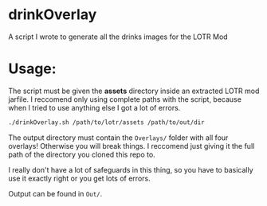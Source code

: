 # drinkOverlay
A script I wrote to generate all the drinks images for the LOTR Mod

# Usage:
The script must be given the __assets__ directory inside an extracted LOTR mod jarfile. I reccomend only using complete paths with the script, because when I tried to use anything else I got a lot of errors.

```sh
./drinkOverlay.sh /path/to/lotr/assets /path/to/out/dir
```
The output directory must contain the ```Overlays/``` folder with all four overlays! Otherwise you will break things. I reccomend just giving it the full path of the directory you cloned this repo to.

I really don't have a lot of safeguards in this thing, so you have to basically use it exactly right or you get lots of errors.

Output can be found in ```Out/```.
